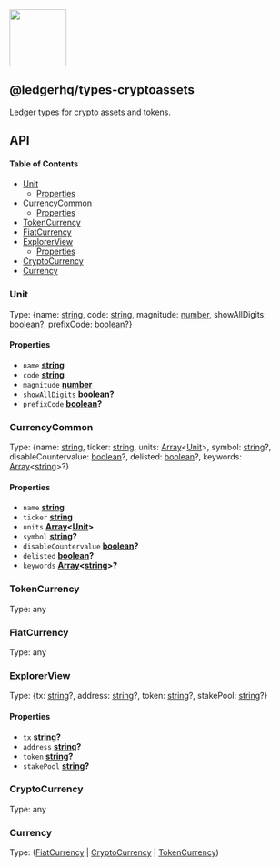 <img src="https://user-images.githubusercontent.com/4631227/191834116-59cf590e-25cc-4956-ae5c-812ea464f324.png" height="100" />

## @ledgerhq/types-cryptoassets

Ledger types for crypto assets and tokens.

## API

<!-- Generated by documentation.js. Update this documentation by updating the source code. -->

#### Table of Contents

*   [Unit](#unit)
    *   [Properties](#properties)
*   [CurrencyCommon](#currencycommon)
    *   [Properties](#properties-1)
*   [TokenCurrency](#tokencurrency)
*   [FiatCurrency](#fiatcurrency)
*   [ExplorerView](#explorerview)
    *   [Properties](#properties-2)
*   [CryptoCurrency](#cryptocurrency)
*   [Currency](#currency)

### Unit

Type: {name: [string](https://developer.mozilla.org/docs/Web/JavaScript/Reference/Global_Objects/String), code: [string](https://developer.mozilla.org/docs/Web/JavaScript/Reference/Global_Objects/String), magnitude: [number](https://developer.mozilla.org/docs/Web/JavaScript/Reference/Global_Objects/Number), showAllDigits: [boolean](https://developer.mozilla.org/docs/Web/JavaScript/Reference/Global_Objects/Boolean)?, prefixCode: [boolean](https://developer.mozilla.org/docs/Web/JavaScript/Reference/Global_Objects/Boolean)?}

#### Properties

*   `name` **[string](https://developer.mozilla.org/docs/Web/JavaScript/Reference/Global_Objects/String)**&#x20;
*   `code` **[string](https://developer.mozilla.org/docs/Web/JavaScript/Reference/Global_Objects/String)**&#x20;
*   `magnitude` **[number](https://developer.mozilla.org/docs/Web/JavaScript/Reference/Global_Objects/Number)**&#x20;
*   `showAllDigits` **[boolean](https://developer.mozilla.org/docs/Web/JavaScript/Reference/Global_Objects/Boolean)?**&#x20;
*   `prefixCode` **[boolean](https://developer.mozilla.org/docs/Web/JavaScript/Reference/Global_Objects/Boolean)?**&#x20;

### CurrencyCommon

Type: {name: [string](https://developer.mozilla.org/docs/Web/JavaScript/Reference/Global_Objects/String), ticker: [string](https://developer.mozilla.org/docs/Web/JavaScript/Reference/Global_Objects/String), units: [Array](https://developer.mozilla.org/docs/Web/JavaScript/Reference/Global_Objects/Array)<[Unit](#unit)>, symbol: [string](https://developer.mozilla.org/docs/Web/JavaScript/Reference/Global_Objects/String)?, disableCountervalue: [boolean](https://developer.mozilla.org/docs/Web/JavaScript/Reference/Global_Objects/Boolean)?, delisted: [boolean](https://developer.mozilla.org/docs/Web/JavaScript/Reference/Global_Objects/Boolean)?, keywords: [Array](https://developer.mozilla.org/docs/Web/JavaScript/Reference/Global_Objects/Array)<[string](https://developer.mozilla.org/docs/Web/JavaScript/Reference/Global_Objects/String)>?}

#### Properties

*   `name` **[string](https://developer.mozilla.org/docs/Web/JavaScript/Reference/Global_Objects/String)**&#x20;
*   `ticker` **[string](https://developer.mozilla.org/docs/Web/JavaScript/Reference/Global_Objects/String)**&#x20;
*   `units` **[Array](https://developer.mozilla.org/docs/Web/JavaScript/Reference/Global_Objects/Array)<[Unit](#unit)>**&#x20;
*   `symbol` **[string](https://developer.mozilla.org/docs/Web/JavaScript/Reference/Global_Objects/String)?**&#x20;
*   `disableCountervalue` **[boolean](https://developer.mozilla.org/docs/Web/JavaScript/Reference/Global_Objects/Boolean)?**&#x20;
*   `delisted` **[boolean](https://developer.mozilla.org/docs/Web/JavaScript/Reference/Global_Objects/Boolean)?**&#x20;
*   `keywords` **[Array](https://developer.mozilla.org/docs/Web/JavaScript/Reference/Global_Objects/Array)<[string](https://developer.mozilla.org/docs/Web/JavaScript/Reference/Global_Objects/String)>?**&#x20;

### TokenCurrency

Type: any

### FiatCurrency

Type: any

### ExplorerView

Type: {tx: [string](https://developer.mozilla.org/docs/Web/JavaScript/Reference/Global_Objects/String)?, address: [string](https://developer.mozilla.org/docs/Web/JavaScript/Reference/Global_Objects/String)?, token: [string](https://developer.mozilla.org/docs/Web/JavaScript/Reference/Global_Objects/String)?, stakePool: [string](https://developer.mozilla.org/docs/Web/JavaScript/Reference/Global_Objects/String)?}

#### Properties

*   `tx` **[string](https://developer.mozilla.org/docs/Web/JavaScript/Reference/Global_Objects/String)?**&#x20;
*   `address` **[string](https://developer.mozilla.org/docs/Web/JavaScript/Reference/Global_Objects/String)?**&#x20;
*   `token` **[string](https://developer.mozilla.org/docs/Web/JavaScript/Reference/Global_Objects/String)?**&#x20;
*   `stakePool` **[string](https://developer.mozilla.org/docs/Web/JavaScript/Reference/Global_Objects/String)?**&#x20;

### CryptoCurrency

Type: any

### Currency

Type: ([FiatCurrency](#fiatcurrency) | [CryptoCurrency](#cryptocurrency) | [TokenCurrency](#tokencurrency))
